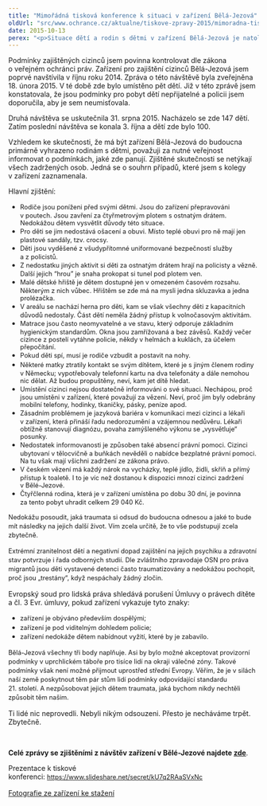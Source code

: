 ```yaml
---
title: "Mimořádná tisková konference k situaci v zařízení Bělá-Jezová"
oldUrl: "src/www.ochrance.cz/aktualne/tiskove-zpravy-2015/mimoradna-tiskova-konference-k-situaci-v-zarizeni-bela-jezova"
date: 2015-10-13
perex: "<p>Situace dětí a rodin s dětmi v zařízení Bělá-Jezová je natolik vážná, že dochází k porušování Evropské úmluvy o lidských právech a Úmluvy o právech dítěte. Děti zde žijí v objektivně horších podmínkách, než mají čeští vězni. Mluvíme o bývalém vojenském zařízení, ve kterém v mnoha ohledech panují horší podmínky než v českých věznicích. Ve věznicích jsou umístěni lidé, kteří spáchali zločin a byli za to pravomocně odsouzeni. V Bělé jsou umístění lidé, které nikdo neodsoudil a žádný trest jim nebyl uložen. Že tímto zařízením prošly stovky dětí odporuje naší představě o České republice coby civilizované zemi. </p>"
---
```


<!-- imported from the old website -->

<p>Podmínky zajištěných cizinců jsem povinna kontrolovat dle zákona o veřejném ochránci práv. Zařízení pro zajištění cizinců Bělá-Jezová jsem poprvé navštívila v říjnu roku 2014. Zpráva o této návštěvě byla zveřejněna 18. února 2015. V té době zde bylo umístěno pět dětí. Již v této zprávě jsem konstatovala, že jsou podmínky pro pobyt dětí nepřijatelné a policii jsem doporučila, aby je sem neumisťovala.</p> <p>Druhá návštěva se uskutečnila 31. srpna 2015. Nacházelo se zde 147 dětí. Zatím poslední návštěva se konala 3. října a dětí zde bylo 100.</p> <p>Vzhledem ke skutečnosti, že má být zařízení Bělá-Jezová do budoucna primárně vyhrazeno rodinám s dětmi, považuji za nutné veřejnost informovat o podmínkách, jaké zde panují. Zjištěné skutečnosti se netýkají všech zadržených osob. Jedná se o souhrn případů, které jsem s kolegy v zařízení zaznamenala.</p> <p>Hlavní zjištění:</p><ul><li><span style="line-height: 17.92px; font-size: 12.8px;">Rodiče jsou poníženi před svými dětmi. Jsou do zařízení přepravováni v poutech. Jsou zavření za čtyřmetrovým plotem s ostnatým drátem. Nedokážou dětem vysvětlit důvody této situace.</span></li><li><span style="line-height: 17.92px; font-size: 12.8px;">Pro děti se jim nedostává ošacení a obuvi. Místo teplé obuvi pro ně mají jen plastové sandály, tzv. crocsy.</span></li><li><span style="line-height: 17.92px; font-size: 12.8px;">Děti jsou vyděšené z všudypřítomné uniformované bezpečností služby a z policistů.</span></li><li><span style="line-height: 17.92px; font-size: 12.8px;">Z nedostatku jiných aktivit si děti za ostnatým drátem hrají na policisty a vězně. Další jejich “hrou” je snaha prokopat si tunel pod plotem ven.</span></li><li><span style="line-height: 17.92px; font-size: 12.8px;">Malé dětské hřiště je dětem dostupné jen v omezeném časovém rozsahu. Některým z nich vůbec. Hřištěm se zde má na mysli jedna skluzavka a jedna prolézačka.</span></li><li><span style="line-height: 17.92px; font-size: 12.8px;">V areálu se nachází herna pro děti, kam se však všechny děti z kapacitních důvodů nedostaly. Část dětí neměla žádný přístup k volnočasovým aktivitám.</span></li><li><span style="line-height: 17.92px; font-size: 12.8px;">Matrace jsou často neomyvatelné a ve stavu, který odporuje základním hygienickým standardům. Okna jsou zamřížovaná a bez závěsů. Každý večer cizince z postelí vytáhne policie, někdy v helmách a kuklách, za účelem přepočítání.</span></li><li><span style="line-height: 17.92px; font-size: 12.8px;">Pokud děti spí, musí je rodiče vzbudit a postavit na nohy.</span></li><li><span style="line-height: 17.92px; font-size: 12.8px;">Některé matky ztratily kontakt se svým dítětem, které je s jiným členem rodiny v Německu; vypotřebovaly telefonní kartu na dva telefonáty a dále nemohou nic dělat. Až budou propuštěny, neví, kam jet dítě hledat.  </span></li><li><span style="line-height: 17.92px; font-size: 12.8px;">Umístění cizinci nejsou dostatečně informováni o své situaci. Nechápou, proč jsou umístěni v zařízení, které považují za vězení. Neví, proč jim byly odebrány mobilní telefony, hodinky, tkaničky, pásky, peníze apod.</span></li><li><span style="line-height: 17.92px; font-size: 12.8px;">Zásadním problémem je jazyková bariéra v komunikaci mezi cizinci a lékaři v zařízení, která přináší řadu nedorozumění a vzájemnou nedůvěru. Lékaři obtížně stanovují diagnózu, povaha zamýšleného výkonu se „vysvětluje“ posunky.</span></li><li><span style="line-height: 17.92px; font-size: 12.8px;">Nedostatek informovanosti je způsoben také absencí právní pomoci. Cizinci ubytovaní v tělocvičně a buňkách nevěděli o nabídce bezplatné právní pomoci. Na tu však mají všichni zadržení ze zákona právo.</span></li><li><span style="line-height: 17.92px; font-size: 12.8px;">V českém vězení má každý nárok na vycházky, teplé jídlo, židli, skříň a přímý přístup k toaletě. I to je víc než dostanou k dispozici mnozí cizinci zadržení v Bělé-Jezové.</span></li><li><span style="line-height: 17.92px; font-size: 12.8px;">Čtyřčlenná rodina, která je v zařízení umístěna po dobu 30 dní, je povinna za tento pobyt uhradit celkem 29 040 Kč.</span></li></ul><p><span style="line-height: 17.92px; font-size: 12.8px; background-color: initial;">Nedokážu po</span><span style="line-height: 17.92px; font-size: 12.8px; background-color: initial;">soudit, jaká traumata si odsud do budoucna odnesou a jaké to bude mít následky na jejich další život. Vím zcela určitě, že to vše podstupují zcela zbytečně.</span></p><p><span style="line-height: 17.92px; font-size: 12.8px;">Extrémní zranitelnost dětí a negativní dopad zajištění na jejich psychiku a zdravotní stav potvrzuje i řada odborných studií. Dle zvláštního zpravodaje OSN pro práva migrantů jsou děti vystavené detenci často traumatizovány a nedokážou pochopit, proč jsou „trestány“, když nespáchaly žádný zločin.</span><span style="line-height: 17.92px; font-size: 12.8px; background-color: initial;"></span></p> <p>Evropský soud pro lidská práva shledává porušení Úmluvy o právech dítěte a čl. 3 Evr. úmluvy, pokud zařízení vykazuje tyto znaky:</p> <ul><li><span style="line-height: 17.92px; font-size: 12.8px;">zařízení je obýváno především dospělými;</span></li><li><span style="line-height: 17.92px; font-size: 12.8px;">zařízení je pod viditelným dohledem policie;</span></li><li><span style="line-height: 17.92px; font-size: 12.8px;">zařízení nedokáže dětem nabídnout vyžití, které by je zabavilo.  </span></li></ul><span style="font-size: 12.8px; line-height: 17.92px; background-color: initial;">Bělá-Jezová všechny tři body naplňuje. Asi by bylo možné akceptovat provizorní podmínky v uprchlickém táboře pro tisíce lidí na okraji válečné zóny. Takové podmínky však není možné přijmout uprostřed střední Evropy. Věřím, že je v silách naší země poskytnout těm pár stům lidí podmínky odpovídající standardu 21. století. A nezpůsobovat jejich dětem traumata, jaká bychom nikdy nechtěli způsobit těm našim.</span><br /> <p>Ti lidé nic neprovedli. Nebyli nikým odsouzeni. Přesto je necháváme trpět. Zbytečně.</p><p> </p><p><b>Celé zprávy se zjištěními z návštěv zařízení v Bělé-Jezové najdete <a href="https://www.ochrance.cz/ochrana-osob-omezenych-na-svobode/zarizeni/zarizeni-pro-cizince/">zde</a></b>.</p> <p>Prezentace k tiskové konferenci: <a href="https://www.slideshare.net/secret/kU7q2RAaSVxNc" style="line-height: 17.92px; font-size: 12.8px;">https://www.slideshare.net/secret/kU7q2RAaSVxNc</a></p><p><a href="https://goo.gl/photos/rb62TT7nxZbXFrF98" target="_blank">Fotografie ze zařízení ke stažení</a></p>
